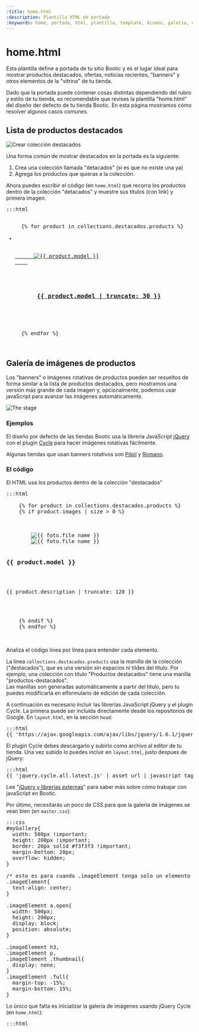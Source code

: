 ```yaml
---
:title: home.html
:description: Plantilla HTML de portada
:keywords: home, portada, html, plantilla, template, diseno, galeria, destacados, collections, jquery, javascript
---
```


# home.html

Esta plantilla define a portada de tu sitio Bootic y es el lugar ideal para mostrar productos destacados, ofertas, noticias recientes, "banners" y otros elementos de la "vitrina" de tu tienda.

Dado que la portada puede contener cosas distintas dependiendo del rubro y estilo de tu tienda, es recomendable que revises la plantilla "home.html" del diseño der defecto de tu tienda Bootic. En esta página mostramos cómo resolver algunos casos comunes.

## Lista de productos destacados
<div class="clearfix">
<img src="<%= img('/img/themes/new_collection.png').thumb('300x200').url %>" alt="Crear colección destacados" class="shadowed left" />
<p>Una forma común de mostrar destacados en la portada es la siguiente:</p>
<ol>
  <li>Crea una colección llamada "detacados" (si es que no existe una ya)</li>
  <li>Agrega los productos que quieras a la colección.</li>
</ol>
<p>Ahora puedes escribir el código (en <code>home.html</code>) que recorra los productos dentro de la colección "detacados" y muestre sus títulos (con link) y primera imagen.</p>
</div>

<pre>:::html
<ul id="productos_destacados">
  {% for product in collections.destacados.products %}
  <li>
    <!-- 1ra imagen -->
    <a href="{{ product.url }}" class="product-image">
      <img src="{{ product.first_image.small }}" alt="{{ product.model }}" />
    </a>
    <!-- título -->
    <h3 class="product-model">
      <a href="{{ product.url }}">{{ product.model | truncate: 30 }}</a>
    </h3>
  </li>
  {% endfor %}
</ul>
</pre>

<h2 id="galerias">Galería de imágenes de productos</h2>

Los "banners" o imágenes rotativas de productos pueden ser resueltos de forma similar a la lista de productos destacados, pero mostramos una versión más grande de cada imagen y, opcionalmente, podemos usar javaScript para avanzar las ímágenes automáticamente.

<img src="<%= img('/img/themes/the_stage.png').thumb('640x').url %>" alt="The stage" />

### Ejemplos
El diseño por defecto de las tiendas Bootic usa la librería JavaScript [jQuery](http://jquery.com/) con el plugin [Cycle](http://jquery.malsup.com/cycle/) para hacer imágenes rotativas fácilmente.

Algunas tiendas que usan banners rotativos son [Pilpil](http://www.pilpil.cl) y [Romano](http://www.romano.cl).

### El código
El HTML usa los productos dentro de la colección "destacados"

<pre>:::html
<div id="myGallery">
    {% for product in collections.destacados.products %}
    {% if product.images | size > 0 %}
      <div class="imageElement">
        <a href="{{ product.url }}" title="Ver m&aacute;s" class="open"></a>
        <img src="{{ product.first_image.medium }}" class="full" alt="{{ foto.file_name }}" />
        <img src="{{ product.first_image.thumbnail }}" class="thumbnail" alt="{{ foto.file_name }}" />
        <h3>{{ product.model }}</h3>
        <p>{{ product.description | truncate: 120 }}</p>
      </div>
    {% endif %}
    {% endfor %}
  </div><!-- /myGallery -->
</pre>

Analiza el código línea por línea para entender cada elemento.

<div class="tip">
  La línea <code>collections.destacados.products</code> usa la <em>manilla</em> de la colección ("destacados"), que es una versión sin espacios ni tildes del título. Por ejemplo, una colección con título "Productos destacados" tiene una manilla "productos-destacados".<br />
  Las manillas son generadas automáticamente a partir del título, pero tu puedes modificarla en elformulario de edición de cada colección.
</div>

A continuación es necesario incluír las librerías JavaScript jQuery y el plugin Cycle. La primera puede ser incluída directamente desde los repositorios de Google. En <code>layout.html</code>, en la sección <code>head</code>:

<pre>:::html
{{ 'https://ajax.googleapis.com/ajax/libs/jquery/1.6.1/jquery.min.js' | javascript_tag }}
</pre>

El plugin Cycle debes descargarlo y subirlo como archivo al editor de tu tienda. Una vez subido lo puedes incluír en <code>layout.html</code>, justo despues de jQuery:

<pre>:::html
{{ 'jquery.cycle.all.latest.js' | asset_url | javascript_tag }}
</pre>

<div class="tip">
  Lee "<a href="/es/themes/librerias_externas">jQuery y librerías externas</a>" para saber más sobre cómo trabajar con javaScript en Bootic.
</div>

Por último, necesitarás un poco de CSS para que la galería de imágenes se vean bien (en <code>master.css</code>):

<pre>:::css
#myGallery{
  width: 500px !important;
  height: 200px !important;
  border: 20px solid #f3f3f3 !important;
  margin-bottom: 20px;
  overflow: hidden;
}

/* esto es para cuando .imageElement tenga solo un elemento */
.imageElement{
  text-align: center;
}

.imageElement a.open{
  width: 500px;
  height: 200px;
  display: block;
  position: absolute;
}

.imageElement h3,
.imageElement p,
.imageElement .thumbnail{
  display: none;
}
.imageElement .full{
  margin-top: -15%;
  margin-bottom: 15%;
}
</pre>

Lo único que falta es inicializar la galería de imágenes usando jQuery Cycle (en <code>home.html</code>):

<pre>:::html
<script type='text/javascript' charset='utf-8'>
  $(function () {
    $('#myGallery').cycle({
      fx: 'fade' // choose your transition type, ex: fade, scrollUp, shuffle, etc...
    });
  });
</script>
</pre>
